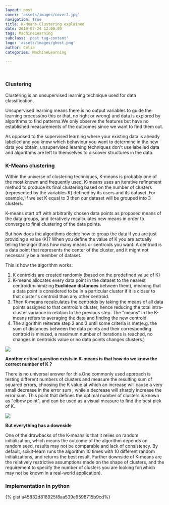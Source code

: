```yaml
---
layout: post
cover: 'assets/images/cover2.jpg'
navigation: True
title: K-Means Clustering explained
date: 2019-07-24 12:00:00
tags: MachineLearning
subclass: 'post tag-content'
logo: 'assets/images/ghost.png'
author: Celia
categories: MachineLearning

---
```

<br>
<h3>Clustering </h3>

<p>Clustering is an unsupervised learning technique used for data classification. </p>
<p>Unsupervised learning means there is no output variables to guide the learning process(no this or that, no right or wrong) and data is explored by algorithms to find patterns.We only observe the features but have no established measurements of the outcomes since we want to find them out. </p>
<p>As opposed to the supervised learning where your existing data is already labelled and you know which behaviour you want to determine in the new data you obtain, unsupervised learning techniques don't use labelled data and algorithms are left to themselves to discover structures in the data.</p>
<h3>K-Means clustering</h3>
<p>Within the universe of clustering techniques, K-means is probably one of the most known and frequently used. K-means uses an iterative refinement method to produce its final clustering based on the number of clusters (represented by the variables K) defined by its users and its dataset. For example, if we set K equal to 3 then our dataset will be grouped into 3 clusters.</p>
<p>K-means start off with arbitrarily chosen data points as proposed means of the data groups, and iteratively recalculates new means in order to converge to final clustering of the data points. </p>
<p>But how does the algorithms decide how to group the data if you are just providing a value (K)? When you define the value of K you are actually telling the algorithms how many means or centroids you want. A centroid is a data point that represents the center of the cluster, and it might not necessarily be a member of dataset.</p>
<p>This is how the algorithm works:</p>
<ol>
<li> K centroids are created randomly (based on the predefined value of K)  </li>
<li>K-means allocates every data point in the dataset to the nearest centroid(minimizing <b>Euclidean distances</b> between them), meaning that a data point is considered to be in a particular cluster if it is closer to that cluster's centroid than any other centroid. </li>

<li> Then K-means recalculates the centroids by taking the means of all data points assigned to that centroid's cluster, hence reducing the total intra-cluster variance in relation to the previous step. The "means" in the K-means refers to averaging the data and  finding the new centroid </li>

<li>The algorithm reiterate step 2 and 3 until some criteria is met(e.g. the sum of distances between the data points and their corresponding centroid is minized, a maximum number of iterations is reached, no changes in centroids value or no data points changes clusters.)</li>



</ol>
<p><img src="https://user-images.githubusercontent.com/38856953/61853613-ea6d6c80-aeee-11e9-9e18-854f63b6c7dc.gif"/></p>

<p><b>Another critical question exists in K-means is that how do we know the correct number of K ?</b></p>
<p>There is no universal answer for this.One commonly used approach is testing different numbers of clusters and measure the resulting sum of squared errors, choosing the K value at which an increase will cause a very small decrease in the error sum , while a decrease will sharply increase the error sum. This point that defines the optimal number of clusters is known as "elbow point", and can be used as a visual measure to find the best pick of K.</p>
<p><img src="https://user-images.githubusercontent.com/38856953/61780108-78385180-ae34-11e9-912a-6ae6400d737f.png"/></p>
<p><b>But everything has a downside</b></p>
<p>One of the drawbacks of the K-means is that it relies on random initialization, which means the outcome of the algorithm depends on random seed, results may not be comparable and lack of consistency. By default, scikit-learn runs the algorithm 10 times with 10 different random initializations, and returns the best result. Further downside of K-means are the relatively restrictive assumptions made on the shape of clusters, and the requirement to specify the number of clusters you are looking for(which may not be known in a real-world application).</p>

<h3>Implementation in python</h3>

{% gist a45832d818925f8aa539e9598715b9cd%}

